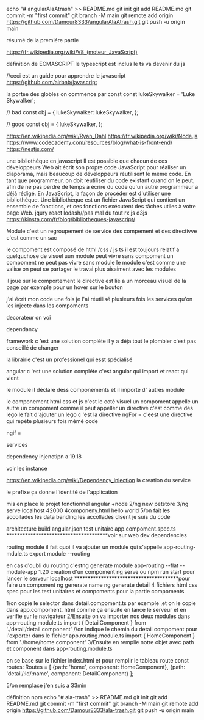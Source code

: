 echo "# angularAlaAtrash" >> README.md
git init
git add README.md
git commit -m "first commit"
git branch -M main
git remote add origin https://github.com/Damour8333/angularAlaAtrash.git
git push -u origin main



résumé de la premiére partie




https://fr.wikipedia.org/wiki/V8_(moteur_JavaScript)




définition de ECMASCRIPT 
le typescript est inclus le ts va devenir du js 

//ceci est un guide pour apprendre le javascript 
https://github.com/airbnb/javascript


la portée des globles
on commence par const 
const lukeSkywalker = 'Luke Skywalker';

// bad
const obj = {
  lukeSkywalker: lukeSkywalker,
};

// good
const obj = {
  lukeSkywalker,
};

https://en.wikipedia.org/wiki/Ryan_Dahl
https://fr.wikipedia.org/wiki/Node.js
https://www.codecademy.com/resources/blog/what-is-front-end/
https://nestjs.com/


<!-- 2 eme cours -->

une bibliothéque en javascript 
Il est possible que chacun de ces développeurs Web ait écrit son propre code JavaScript pour réaliser un diaporama, mais beaucoup de développeurs réutilisent le même code. En tant que programmeur, on doit réutiliser du code existant quand on le peut, afin de ne pas perdre de temps à écrire du code qu'un autre programmeur a déjà rédigé.
En JavaScript, la façon de procéder est d'utiliser une bibliothèque. Une bibliothèque est un fichier JavaScript qui contient un ensemble de fonctions, et ces fonctions exécutent des tâches utiles à votre page Web.
jqury
react
lodash//pas mal  du tout 
rx js
d3js
https://kinsta.com/fr/blog/bibliotheques-javascript/


Module c'est un regroupement de service des compement et des directivve  c'est comme un sac 

le compoment est composé de html /css / js ts  il est toujours relatif  a quelquchose de visuel
 uun module peut vivre sans compoment 
 un compoment ne peut pas vivre sans module 
 le module c'est comme une valise 
 on peut se partager le travai plus aisaiment avec les modules 

 <!-- directives -->
 il joue sur le  comportement
le directive  est lié  a un morceau visuel de la page 
par exemple pour un hover sur le bouton


<!-- service -->
j'ai  écrit mon code une fois je l'ai réutilisé plusieurs fois 
les services qu'on les injecte dans les compoments 

<!-- 3eme cours  -->

decorateur 
on voi

dependancy
 

 framework c 'est une solution compléte il y a déja tout
 le  plombier c'est pas conseillé de changer

 la librairie c'est un professionel qui esst spécialisé 

 angular c 'est une solution compléte 
 c'est angular qui import et react qui vient 

 le module il déclare dess componements
 et il importe d' autres module

 le componement html css et js c'est le coté visuel
 un compoment appelle un autre un compoment comme il peut appeller un directive  c'est comme  des lego 
le fait d'ajouter un lego c 'est la directive
 ngFor = c'eest une directive qui répéte plusieurs fois  mémé code

 ngif =   


services 

dependency injenctipn  a 19.18

voir les instance 

https://en.wikipedia.org/wiki/Dependency_injection
la creation du service 

<!--4 eme cous angular -->
le prefixe ça donne l'identité de l'application 

mis en place le projet fonctionnel 
angular +node 
2/ng new  petstore
3/ng serve localhost 42000
4componeny.html  hello world 
5/on fait les accollades les data banding 
les accollades disent je suis du code 
<!-- 5eme cours -->
architecture 
build 
angular.json
test unitaire app.compoment.spec.ts  **************************************voir sur web
dev dependencies

<!-- 6em cours  -->
routing module
il fait quoi 
il va ajouter un module qui s'appelle app-routing-mdule.ts
export module --routing 

en cas d'oubli du routing c'estng generate module app-routing --flat --module-app 1.20
creation d'un compoment
ng serve ou npm run start  pour lancer le serveur localhost 
***************************************pour faire un component 
ng generate name
ng generate detail
4 fichiers  html css spec pour les test unitaires  et compoments pour la partie compoments

1/on copie le selector dans detail.compoment.ts par exemple ,et on le copie dans app.compoment. html comme ça <pet-home><pet-home>
ensuite en lance le serveur et en verifie sur le navigateur 
2/Ensuite on va importer  nos deux modules  dans app-routing.module.ts 
import { DetailComponent } from './detail/detail.component' //on indique le chemin du detail compoment pour l'exporter dans le fichier app.routing.module.ts 
import { HomeComponent } from './home/home.component'
3/Ensuite en remplie notre objet  avec path et component dans app-routing.module.ts

on se base sur le fichier index.html et <base href="/"> pour remplir le tableau route 
const routes: Routes = [
  {path: 'home', component: HomeComponent},
  {path: 'detail/:id/:name', component: DetailComponent}
];

5/on  remplace <pet-home><pet-home>
<router-outlet></router-outlet>
j'en suis a 33min
<!-- npm -->
définition npm
echo "# ala-trash" >> README.md
git init
git add README.md
git commit -m "first commit"
git branch -M main
git remote add origin https://github.com/Damour8333/ala-trash.git
git push -u origin main